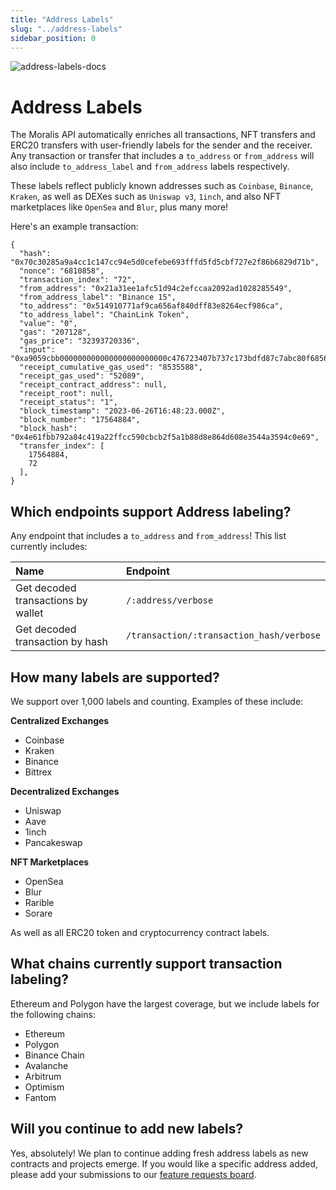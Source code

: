 ```yaml
---
title: "Address Labels"
slug: "../address-labels"
sidebar_position: 0
---
```

![address-labels-docs](https://github.com/MoralisWeb3/docs/assets/13417464/a3d91857-a3fa-4625-84f2-4405ac51c70b)

# Address Labels

The Moralis API automatically enriches all transactions, NFT transfers and ERC20 transfers with user-friendly labels for the sender and the receiver. Any transaction or transfer that includes a `to_address` or `from_address` will also include `to_address_label` and `from_address` labels respectively.

These labels reflect publicly known addresses such as `Coinbase`, `Binance`, `Kraken`, as well as DEXes such as `Uniswap v3`, `1inch`, and also NFT marketplaces like `OpenSea` and `Blur`, plus many more!

Here's an example transaction:

```
{
  "hash": "0x70c30285a9a4cc1c147cc94e5d0cefebe693fffd5fd5cbf727e2f86b6829d71b",
  "nonce": "6810858",
  "transaction_index": "72",
  "from_address": "0x21a31ee1afc51d94c2efccaa2092ad1028285549",
  "from_address_label": "Binance 15",
  "to_address": "0x514910771af9ca656af840dff83e8264ecf986ca",
  "to_address_label": "ChainLink Token",
  "value": "0",
  "gas": "207128",
  "gas_price": "32393720336",
  "input": "0xa9059cbb000000000000000000000000c476723407b737c173bdfd87c7abc80f6856e6320000000000000000000000000000000000000000000000008533e3870aec3000",
  "receipt_cumulative_gas_used": "8535588",
  "receipt_gas_used": "52089",
  "receipt_contract_address": null,
  "receipt_root": null,
  "receipt_status": "1",
  "block_timestamp": "2023-06-26T16:48:23.000Z",
  "block_number": "17564884",
  "block_hash": "0x4e61fbb792a84c419a22ffcc590cbcb2f5a1b88d8e864d608e3544a3594c0e69",
  "transfer_index": [
    17564884,
    72
  ],
}
```

## Which endpoints support Address labeling?

Any endpoint that includes a `to_address` and `from_address`! This list currently includes:

| Name                               | Endpoint                                 |
| :--------------------------------- | :--------------------------------------- |
| Get decoded transactions by wallet | `/:address/verbose`                      |
| Get decoded transaction by hash    | `/transaction/:transaction_hash/verbose` |

## How many labels are supported?
We support over 1,000 labels and counting. Examples of these include:

**Centralized Exchanges**
- Coinbase
- Kraken
- Binance
- Bittrex

**Decentralized Exchanges**
- Uniswap
- Aave
- 1inch
- Pancakeswap

**NFT Marketplaces**
- OpenSea
- Blur
- Rarible
- Sorare

As well as all ERC20 token and cryptocurrency contract labels.

## What chains currently support transaction labeling?
Ethereum and Polygon have the largest coverage, but we include labels for the following chains:

- Ethereum
- Polygon
- Binance Chain
- Avalanche
- Arbitrum
- Optimism
- Fantom

## Will you continue to add new labels?

Yes, absolutely! We plan to continue adding fresh address labels as new contracts and projects emerge. If you would like a specific address added, please add your submissions to our [feature requests board](https://roadmap.moralis.io/b/feature-requests/).
